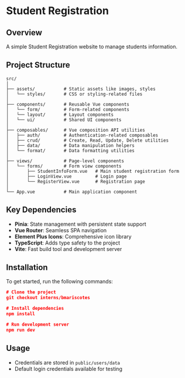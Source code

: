 # Student Registration

## Overview

A simple Student Registration website to manage students information.

## Project Structure

```
src/
│
├── assets/           # Static assets like images, styles
│   └── styles/       # CSS or styling-related files
│
├── components/       # Reusable Vue components
│   └── form/         # Form-related components
│   └── layout/       # Layout components
│   └── ui/           # Shared UI components
│
├── composables/      # Vue composition API utilities
│   ├── auth/         # Authentication-related composables
│   ├── crud/         # Create, Read, Update, Delete utilities
│   ├── data/         # Data manipulation helpers
│   └── format/       # Data formatting utilities
│
├── views/            # Page-level components
│   └── forms/        # Form view components
│       ├── StudentInfoForm.vue   # Main student registration form
│       ├── LoginView.vue         # Login page
│       └── RegisterView.vue      # Registration page
│
└── App.vue           # Main application component
```

## Key Dependencies

- **Pinia**: State management with persistent state support
- **Vue Router**: Seamless SPA navigation
- **Element Plus Icons**: Comprehensive icon library
- **TypeScript**: Adds type safety to the project
- **Vite**: Fast build tool and development server

## Installation

To get started, run the following commands:

```json
# Clone the project
git checkout interns/bmariscotes

# Install dependencies
npm install

# Run development server
npm run dev
```

## Usage

- Credentials are stored in `public/users/data`
- Default login credentials available for testing
